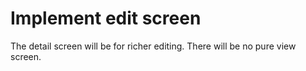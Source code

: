 # Implement edit screen

The detail screen will be for richer editing. There will be no pure view screen.
